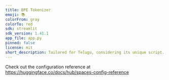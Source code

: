 ```yaml
---
title: BPE Tokenizer
emoji: 📚
colorFrom: gray
colorTo: red
sdk: streamlit
sdk_version: 1.41.1
app_file: app.py
pinned: false
license: mit
short_description: Tailored for Telugu, considering its unique script.
---
```


Check out the configuration reference at https://huggingface.co/docs/hub/spaces-config-reference
